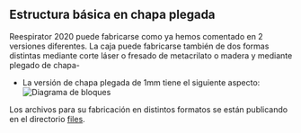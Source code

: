 ## Estructura básica en chapa plegada
Reespirator 2020 puede fabricarse como ya hemos comentado en 2 versiones diferentes. 
La caja puede fabricarse también de dos formas distintas mediante corte láser o fresado de metacrilato o madera y mediante plegado de chapa-

* La versión de chapa plegada de 1mm tiene el siguiente aspecto:
![Diagrama de bloques](https://gitlab.com/reespirator/reespirator-doc/-/raw/master/images/BMR_001_CARCASA_SUPERIOR_PARA_FABRICAR.jpg "Carcasa superior para fabricar")

Los archivos para su fabricación en distintos formatos se están publicando en el directorio [files](https://gitlab.com/reespirator/reespirator-doc/files "files").

